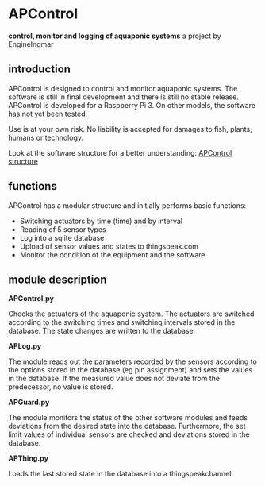 # APControl
**control, monitor and logging of aquaponic systems**
a project by EngineIngmar

## introduction

APControl is designed to control and monitor aquaponic systems. The software is still in final development and there is still no stable release. APControl is developed for a Raspberry Pi 3. On other models, the software has not yet been tested.

Use is at your own risk. No liability is accepted for damages to fish, plants, humans or technology.

Look at the software structure for a better understanding: 
[APControl structure](https://github.com/EngineIngmar/APControl/blob/master/APControl%20structure%201704.pdf)

## functions

APControl has a modular structure and initially performs basic functions:
- Switching actuators by time (time) and by interval
- Reading of 5 sensor types
- Log into a sqlite database
- Upload of sensor values and states to thingspeak.com
- Monitor the condition of the equipment and the software

## module description
**APControl.py** 

Checks the actuators of the aquaponic system. The actuators are switched according to the switching times and switching intervals stored in the database. The state changes are written to the database.

**APLog.py** 

The module reads out the parameters recorded by the sensors according to the options stored in the database (eg pin assignment) and sets the values in the database. If the measured value does not deviate from the predecessor, no value is stored.

**APGuard.py** 

The module monitors the status of the other software modules and feeds deviations from the desired state into the database. Furthermore, the set limit values of individual sensors are checked and deviations stored in the database.

**APThing.py** 

Loads the last stored state in the database into a thingspeakchannel.
